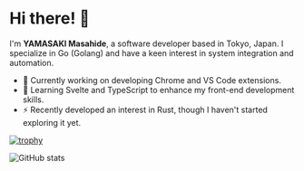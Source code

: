 # Hi there! 👋

I'm **YAMASAKI Masahide**, a software developer based in Tokyo, Japan. I specialize in Go (Golang) and have a keen interest in system integration and automation.

- 🔭 Currently working on developing Chrome and VS Code extensions.
- 🌱 Learning Svelte and TypeScript to enhance my front-end development skills.
- ⚡ Recently developed an interest in Rust, though I haven't started exploring it yet.

[![trophy](https://github-profile-trophy.vercel.app/?username=masahide)](https://github.com/ryo-ma/github-profile-trophy)

![GitHub stats](https://github-readme-stats.vercel.app/api?username=masahide&show_icons=true&theme=transparent)

